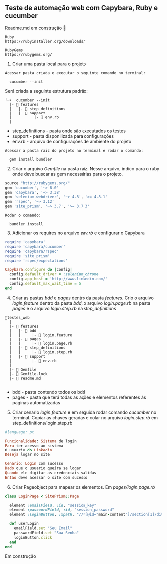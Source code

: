 ## Teste de automação web com Capybara, Ruby e cucumber ##

Readme.md em construção 🚧

```
Ruby
https://rubyinstaller.org/downloads/

RubyGems
https://rubygems.org/
```

1. Criar uma pasta local para o projeto

```
Acessar pasta criada e executar o seguinte comando no terminal:

  cucumber --init
```

Será criada a seguinte estrutura padrão:  

```
╰─➤  cucumber --init
  |- 📁 features
  |   |- 📁 step_definitions
  |   |- 📁 support
  |          |- 📑 env.rb
  |       
```

- step_definitions - pasta onde são executados os testes
- support - pasta disponilizada para configurações
- env.rb - arquivo de configurações de ambiente do projeto

```
Acessar a pasta raiz do projeto no terminal e rodar o comando:

  gem install bundler
```

2. Criar o arquivo *Gemfile* na pasta raiz. Nesse arquivo, indico para o ruby onde deve buscar as gem necessárias para o projeto.

```ruby
source "http://rubygems.org/"
gem 'cucumber', '~> 8.0'
gem 'capybara', '~> 3.38'
gem 'selenium-webdriver', '~> 4.8', '>= 4.8.1'
gem 'rspec', '~> 3.12'
gem 'site_prism', '~> 3.7', '>= 3.7.3'
```

```
Rodar o comando:

  bundler install
```

3. Adicionar os requires no arquivo *env.rb* e configurar o Capybara

```ruby
require 'capybara'
require 'capybara/cucumber'
require 'capybara/rspec'
require 'site_prism'
require 'rspec/expectations'

Capybara.configure do |config|
  config.default_driver = :selenium_chrome
  config.app_host = 'http://www.linkedin.com/'
  config.default_max_wait_time = 5
end 
```

4. Criar as pastas *bdd* e *pages* dentro da pasta *features*.
   Crio o arquivo *login.feature* dentro da pasta *bdd*, o arquivo *login.page.rb* na pasta *pages* e 
   o arquivo *login.step.rb* na *step_definitions*

```
📁testes_web
  |
  |- 📁 features
  |   |- 📁 bdd
  |   |     |- 📑 login.feature
  |   |- 📁 pages
  |   |     |- 📑 login.page.rb
  |   |- 📁 step_definitions
  |   |     |- 📑 login.step.rb
  |   |- 📁 support
  |         |- 📑 env.rb
  |
  |- 📑 Gemfile
  |- 📑 Gemfile.lock
  |- 📑 readme.md
           
```

- bdd - pasta contendo todos os bdd
- pages - pasta que terá todas as ações e elementos referentes às paginas automatizadas

5. Criar cenario *login.feature* e em seguida rodar comando *cucumber* no terminal. Copiar as chaves geradas e
 colar no arquivo *login.step.rb* em step_definitions/login.step.rb

```ruby
#language: pt

Funcionalidade: Sistema de login
Para ter acesso ao sistema
O usuario do Linkedin
Deseja logar no site

Cenario: Login com sucesso
Dado que o usuario queira se logar
Quando ele digitar as credenciais validas
Entao deve acessar o site com sucesso
```
6. Criar Pageobject para mapear os elementos. Em *pages/login.page.rb*

```ruby
class LoginPage < SitePrism::Page

  element :emailField, :id, "session_key"
  element :passwordField, :id, "session_password"
  element :loginButton, :xpath, "//*[@id="main-content"]/section[1]/div/div/form[1]/div[2]/button"

  def userLogin
    emailField.set "Seu Email"
    passwordField.set "Sua Senha"
    loginButton.click
  end
end
```

Em construção







